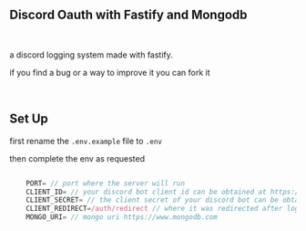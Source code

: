 ## Discord Oauth with Fastify and Mongodb

<br />

a discord logging system made with fastify.

if you find a bug or a way to improve it you can fork it

<br />

## Set Up

first rename the `.env.example` file to `.env`

then complete the env as requested

```js

    PORT= // port where the server will run
    CLIENT_ID= // your discord bot client id can be obtained at https://discord.com/developers/applications
    CLIENT_SECRET= // the client secret of your discord bot can be obtained at https://discord.com/developers/applications
    CLIENT_REDIRECT=/auth/redirect // where it was redirected after logging in with your discord account
    MONGO_URI= // mongo uri https://www.mongodb.com

```
